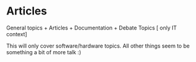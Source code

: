 # Articles
General topics  + Articles + Documentation + Debate Topics [ only IT context]

This will only cover software/hardware topics. All other things seem to be something a bit of more talk :)

